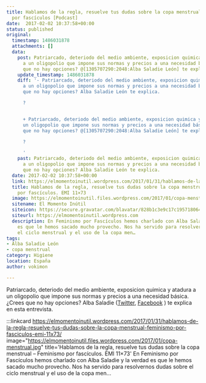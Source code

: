```yaml
---
title: Hablamos de la regla, resuelve tus dudas sobre la copa menstrual – Feminismo
  por fascículos [Podcast]
date:  2017-02-02 10:37:58+00:00
status: published
original:
  timestamp: 1486031878
  attachments: []
  data:
    post: Patriarcado, deteriodo del medio ambiente, exposicion quimica y atadura
      a un oligopolio que impone sus normas y precios a una necesidad básica. ¿Crees
      que no hay opciones? @[1305707290:2048:Alba Saladie León] te explica.
    update_timestamp: 1486031878
    diff: '- Patriarcado, deteriodo del medio ambiente, exposicion quimica y atadura
      a un oligopolio que impone sus normas y precios a una necesidad básica. ¿Crees
      que no hay opciones? Alba Saladie León te explica.

      ?                                                                                                                                                                                              ^^^


      + Patriarcado, deteriodo del medio ambiente, exposicion quimica y atadura a
      un oligopolio que impone sus normas y precios a una necesidad básica. ¿Crees
      que no hay opciones? @[1305707290:2048:Alba Saladie León] te explica.

      ?                                                                                                                                                                             ++++++++++++++++++                 ^^^^

      '
    past: Patriarcado, deteriodo del medio ambiente, exposicion quimica y atadura
      a un oligopolio que impone sus normas y precios a una necesidad básica. ¿Crees
      que no hay opciones? Alba Saladie León te explica.
  date: 2017-02-02 10:37:58+00:00
  link: https://elmomentoinutil.wordpress.com/2017/01/31/hablamos-de-la-regla-resuelve-tus-dudas-sobre-la-copa-menstrual-feminismo-por-fasciculos-emi-11x73/
  title: Hablamos de la regla, resuelve tus dudas sobre la copa menstrual – Feminismo
    por fascículos. EMI 11×73
  image: https://elmomentoinutil.files.wordpress.com/2017/01/copa-menstrual.jpg
  sitename: El Momento Inútil
  siteicon: https://secure.gravatar.com/blavatar/828b1c3e9c17c195718064529dedb939?s=32
  siteurl: https://elmomentoinutil.wordpress.com
  description: En Feminismo por Fascículos hemos charlado con Alba Saladie y la verdad
    es que le hemos sacado mucho provecho. Nos ha servido para resolvernos dudas sobre
    el ciclo menstrual y el uso de la copa men…
tags:
- Alba Saladie León
- copa menstrual
category: Higiene
location: España
author: vokimon

---
```

Patriarcado, deteriodo del medio ambiente,
exposicion quimica y atadura a un oligopolio que impone sus normas y precios a una necesidad básica. ¿Crees que no hay opciones?
Alba Saladie ([Twitter](https://twitter.com/AlbaSaladieLeon), [Facebook](https://www.facebook.com/alba.saladieleon) ) 
te explica en esta entrevista.

:::linkcard https://elmomentoinutil.wordpress.com/2017/01/31/hablamos-de-la-regla-resuelve-tus-dudas-sobre-la-copa-menstrual-feminismo-por-fasciculos-emi-11x73/ image="https://elmomentoinutil.files.wordpress.com/2017/01/copa-menstrual.jpg" title='Hablamos de la regla, resuelve tus dudas sobre la copa menstrual – Feminismo por fascículos. EMI 11×73'
    En Feminismo por Fascículos hemos charlado con Alba Saladie y la verdad es que le hemos sacado mucho provecho. Nos ha servido para resolvernos dudas sobre el ciclo menstrual y el uso de la copa men…

